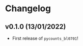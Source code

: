 # Changelog

<!--next-version-placeholder-->

## v0.1.0 (13/01/2022)

- First release of `pycounts_bl0701`!